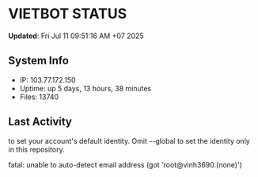 # VIETBOT STATUS
**Updated**: Fri Jul 11 09:51:16 AM +07 2025

## System Info
- IP: 103.77.172.150
- Uptime: up 5 days, 13 hours, 38 minutes
- Files: 13740

## Last Activity

to set your account's default identity.
Omit --global to set the identity only in this repository.

fatal: unable to auto-detect email address (got 'root@vinh3690.(none)')
